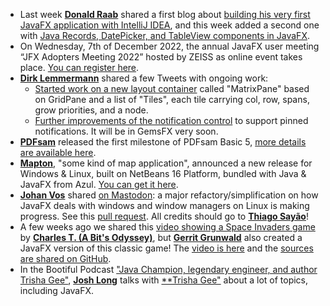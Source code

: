 * Last week [**Donald Raab**](https://twitter.com/TheDonRaab) shared a first blog about [building his very first JavaFX application with IntelliJ IDEA](https://donraab.medium.com/my-first-javafx-application-ee70a1d48cb3), and this week added a second one with [Java Records, DatePicker, and TableView components in JavaFX](https://medium.com/javarevisited/experimenting-with-java-records-datepicker-and-tableview-in-javafx-446ff272dfd2).
* On Wednesday, 7th of December 2022, the annual JavaFX user meeting “JFX Adopters Meeting 2022” hosted by ZEISS as online event takes place. [You can register here](https://www.zeiss.com/meditec/en/news-events/events/jfx-adopters-meeting.html).
* [**Dirk Lemmermann**](https://twitter.com/dlemmermann) shared a few Tweets with ongoing work:
  * [Started work on a new layout container](https://twitter.com/dlemmermann/status/1596184094295064578) called "MatrixPane" based on GridPane and a list of "Tiles", each tile carrying col, row, spans, grow priorities, and a node.
  * [Further improvements of the notification control](https://twitter.com/dlemmermann/status/1596131245234298885) to support pinned notifications. It will be in GemsFX very soon.
* [**PDFsam**](https://twitter.com/PDFsamOSS) released the first milestone of PDFsam Basic 5, [more details are available here](https://blog.pdfsam.org/java/pdfsam-basic-version-5-milestone-release/2366/#more-2366).
* [**Mapton**](https://twitter.com/mapton_app), "some kind of map application", announced a new release for Windows & Linux, built on NetBeans 16 Platform, bundled with Java & JavaFX from Azul. [You can get it here](https://github.com/trixon/mapton/releases/tag/v3.0.0).
* [**Johan Vos**](https://twitter.com/johanvos) shared [on Mastodon](https://mastodon.social/@johanvos/109426954082587493): a major refactory/simplification on how JavaFX deals with windows and window managers on Linux is making progress. See this [pull request](https://github.com/openjdk/jfx/pull/915). All credits should go to [**Thiago Sayão**](https://twitter.com/thiago_sayao)!
* A few weeks ago we shared this [video showing a Space Invaders game](https://www.youtube.com/watch?t=1337&v=jCBBCBCUt9E&feature=youtu.be) by [**Charles T. (A Bit's Odyssey)**](https://www.youtube.com/@chalodss), but [**Gerrit Grunwald**](https://twitter.com/hansolo_) also created a JavaFX version of this classic game! The [video is here](https://www.youtube.com/watch?v=GajccpyHyFM) and the [sources are shared on GitHub](https://github.com/HanSolo/spaceinvadersfx).
* In the Bootiful Podcast ["Java Champion, legendary engineer, and author Trisha Gee"](https://bootifulpodcast.fm/#/episodes/3259c661-0524-46dc-805d-2388011030b9), [**Josh Long**](https://twitter.com/starbuxman) talks with [**Trisha Gee"](https://twitter.com/trisha_gee) about a lot of topics, including JavaFX.